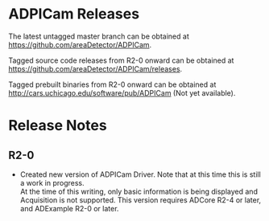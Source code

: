 ADPICam Releases
======================

The latest untagged master branch can be obtained at
https://github.com/areaDetector/ADPICam.

Tagged source code releases from R2-0 onward can be obtained at 
https://github.com/areaDetector/ADPICam/releases.

Tagged prebuilt binaries from R2-0 onward can be obtained at
http://cars.uchicago.edu/software/pub/ADPICam (Not yet available).


Release Notes
=============

R2-0
----
* Created new version of ADPICam Driver.  Note that at this time this is still a work in progress.  
  At the time of this writing, only basic information is being displayed and Acquisition is not supported.
  This version requires ADCore R2-4 or later, and ADExample R2-0 or later. 
